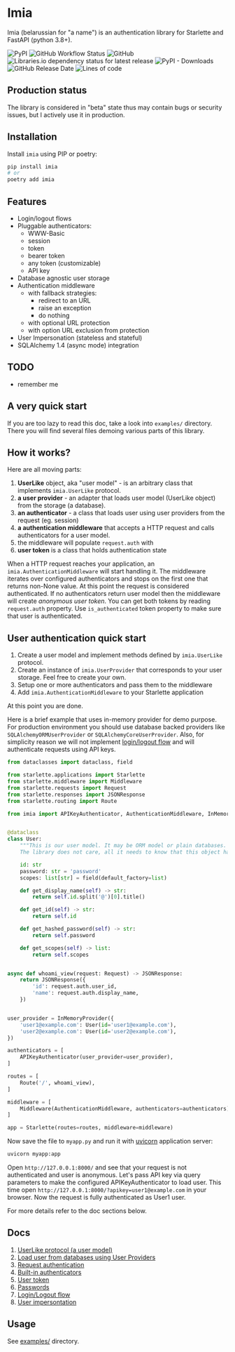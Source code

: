 # Imia

Imia (belarussian for "a name") is an authentication library for Starlette and FastAPI (python 3.8+).

![PyPI](https://img.shields.io/pypi/v/imia)
![GitHub Workflow Status](https://img.shields.io/github/workflow/status/alex-oleshkevich/imia/Lint)
![GitHub](https://img.shields.io/github/license/alex-oleshkevich/imia)
![Libraries.io dependency status for latest release](https://img.shields.io/librariesio/release/pypi/imia)
![PyPI - Downloads](https://img.shields.io/pypi/dm/imia)
![GitHub Release Date](https://img.shields.io/github/release-date/alex-oleshkevich/imia)
![Lines of code](https://img.shields.io/tokei/lines/github/alex-oleshkevich/imia)

## Production status

The library is considered in "beta" state thus may contain bugs or security issues, but I actively use it in production.

## Installation

Install `imia` using PIP or poetry:

```bash
pip install imia
# or
poetry add imia
```

## Features

- Login/logout flows
- Pluggable authenticators:
    - WWW-Basic
    - session
    - token
    - bearer token
    - any token (customizable)
    - API key
- Database agnostic user storage
- Authentication middleware
    - with fallback strategies:
        - redirect to an URL
        - raise an exception
        - do nothing
    - with optional URL protection
    - with option URL exclusion from protection
- User Impersonation (stateless and stateful)
- SQLAlchemy 1.4 (async mode) integration

## TODO

* remember me

## A very quick start

If you are too lazy to read this doc, take a look into `examples/` directory. There you will find several files demoing
various parts of this library.

## How it works?

Here are all moving parts:

1. **UserLike** object, aka "user model" - is an arbitrary class that implements `imia.UserLike` protocol.
2. **a user provider** - an adapter that loads user model (UserLike object) from the storage (a database).
3. **an authenticator** - a class that loads user using user providers from the request (eg. session)
4. **a authentication middleware** that accepts a HTTP request and calls authenticators for a user model.
5. the middleware will populate `request.auth` with
6. **user token** is a class that holds authentication state

When a HTTP request reaches your application, an `imia.AuthenticationMiddleware` will start handling it. The middleware
iterates over configured authenticators and stops on the first one that returns non-None value. At this point the
request is considered authenticated. If no authenticators return user model then the middleware will create  _anonymous
user token_. You can get both tokens by reading `request.auth` property. Use `is_authenticated` token property to make
sure that user is authenticated.

## User authentication quick start

1. Create a user model and implement methods defined by `imia.UserLike` protocol.
2. Create an instance of `imia.UserProvider` that corresponds to your user storage. Feel free to create your own.
3. Setup one or more authenticators and pass them to the middleware
4. Add `imia.AuthenticationMiddleware` to your Starlette application

At this point you are done.

Here is a brief example that uses in-memory provider for demo purpose. For production environment you should use
database backed providers like `SQLAlchemyORMUserProvider` or  `SQLAlchemyCoreUserProvider`. Also, for simplicity reason
we will not implement [login/logout flow](docs/login_logout.md) and will authenticate requests using API keys.

```python
from dataclasses import dataclass, field

from starlette.applications import Starlette
from starlette.middleware import Middleware
from starlette.requests import Request
from starlette.responses import JSONResponse
from starlette.routing import Route

from imia import APIKeyAuthenticator, AuthenticationMiddleware, InMemoryProvider


@dataclass
class User:
    """This is our user model. It may be ORM model or plain databases.
    The library does not care, all it needs to know that this object has methods defined by the UserLike protocol."""

    id: str
    password: str = 'password'
    scopes: list[str] = field(default_factory=list)

    def get_display_name(self) -> str:
        return self.id.split('@')[0].title()

    def get_id(self) -> str:
        return self.id

    def get_hashed_password(self) -> str:
        return self.password

    def get_scopes(self) -> list:
        return self.scopes


async def whoami_view(request: Request) -> JSONResponse:
    return JSONResponse({
        'id': request.auth.user_id,
        'name': request.auth.display_name,
    })


user_provider = InMemoryProvider({
    'user1@example.com': User(id='user1@example.com'),
    'user2@example.com': User(id='user2@example.com'),
})

authenticators = [
    APIKeyAuthenticator(user_provider=user_provider),
]

routes = [
    Route('/', whoami_view),
]

middleware = [
    Middleware(AuthenticationMiddleware, authenticators=authenticators)
]

app = Starlette(routes=routes, middleware=middleware)
```

Now save the file to `myapp.py` and run it with [uvicorn](https://uvicorn.org) application server:

```bash
uvicorn myapp:app
```

Open `http://127.0.0.1:8000/` and see that your request is not authenticated and user is anonymous. Let's pass API key
via query parameters to make the configured APIKeyAuthenticator to load user. This time
open `http://127.0.0.1:8000/?apikey=user1@example.com` in your browser. Now the request is fully authenticated as User1
user.

For more details refer to the doc sections below.

## Docs

1. [UserLike protocol (a user model)](docs/userlike_protocol.md)
2. [Load user from databases using User Providers](docs/user_providers.md)
6. [Request authentication](docs/authentication.md)
7. [Built-in authenticators](docs/authenticators.md)
5. [User token](docs/user_token.md)
5. [Passwords](docs/password_verification.md)
4. [Login/Logout flow](docs/login_logout.md)
8. [User impersontation](docs/impersonation.md)

## Usage

See [examples/](examples) directory.
